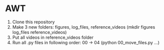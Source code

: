 # AWT

1. Clone this repository
2. Make 3 new folders: figures, log_files, reference_videos (mkdir figures log_files reference_videos)
3. Put all videos in reference_videos folder
4. Run all .py files in following order: 00 -> 04 (python 00_move_files.py ...)
